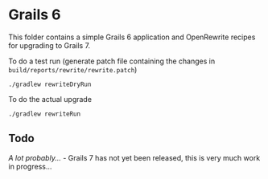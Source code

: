 # Grails 6

This folder contains a simple Grails 6 application and OpenRewrite recipes for upgrading to Grails 7.

To do a test run (generate patch file containing the changes in `build/reports/rewrite/rewrite.patch`)

```
./gradlew rewriteDryRun
```

To do the actual upgrade

```
./gradlew rewriteRun
```

## Todo

*A lot probably...* - Grails 7 has not yet been released, this is very much work in progress...
